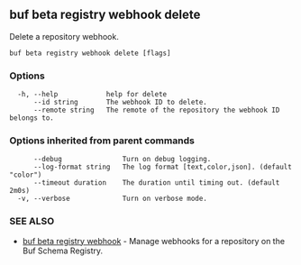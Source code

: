 ## buf beta registry webhook delete

Delete a repository webhook.

```
buf beta registry webhook delete [flags]
```

### Options

```
  -h, --help            help for delete
      --id string       The webhook ID to delete.
      --remote string   The remote of the repository the webhook ID belongs to.
```

### Options inherited from parent commands

```
      --debug               Turn on debug logging.
      --log-format string   The log format [text,color,json]. (default "color")
      --timeout duration    The duration until timing out. (default 2m0s)
  -v, --verbose             Turn on verbose mode.
```

### SEE ALSO

* [buf beta registry webhook](buf-beta-registry-webhook.md)	 - Manage webhooks for a repository on the Buf Schema Registry.
